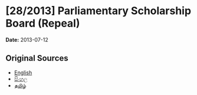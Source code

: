 # [28/2013] Parliamentary Scholarship Board (Repeal)

**Date:** 2013-07-12

## Original Sources

- [English](https://documents.gov.lk/view/acts/2013/7/28-2013_E.pdf)
- [සිංහල](https://documents.gov.lk/view/acts/2013/7/28-2013_S.pdf)
- [தமிழ்](https://documents.gov.lk/view/acts/2013/7/28-2013_T.pdf)
